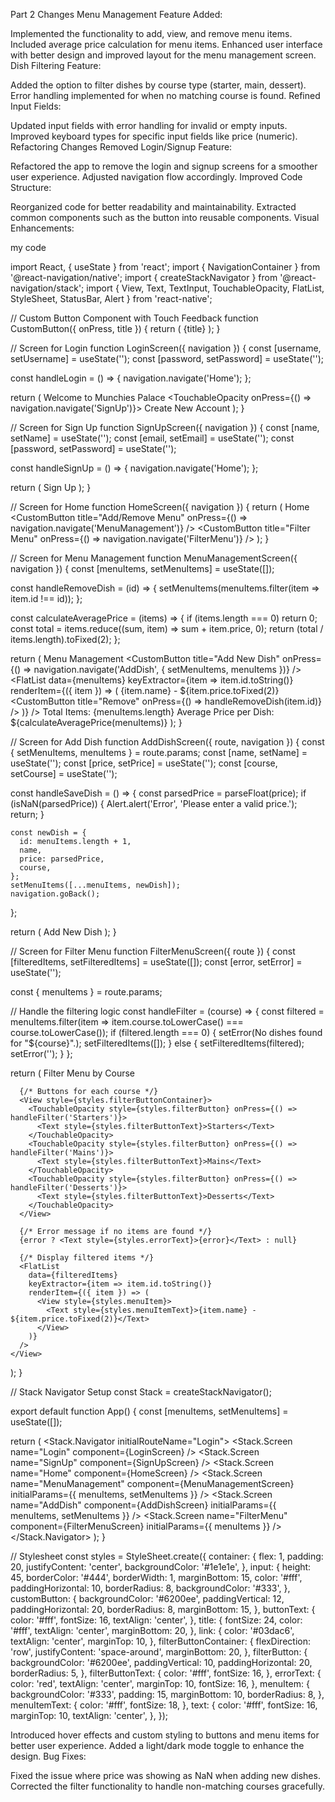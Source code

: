 Part 2 Changes
Menu Management Feature Added:

Implemented the functionality to add, view, and remove menu items.
Included average price calculation for menu items.
Enhanced user interface with better design and improved layout for the menu management screen.
Dish Filtering Feature:

Added the option to filter dishes by course type (starter, main, dessert).
Error handling implemented for when no matching course is found.
Refined Input Fields:

Updated input fields with error handling for invalid or empty inputs.
Improved keyboard types for specific input fields like price (numeric).
Refactoring Changes
Removed Login/Signup Feature:

Refactored the app to remove the login and signup screens for a smoother user experience.
Adjusted navigation flow accordingly.
Improved Code Structure:

Reorganized code for better readability and maintainability.
Extracted common components such as the button into reusable components.
Visual Enhancements:

my code

import React, { useState } from 'react';
import { NavigationContainer } from '@react-navigation/native';
import { createStackNavigator } from '@react-navigation/stack';
import { View, Text, TextInput, TouchableOpacity, FlatList, StyleSheet, StatusBar, Alert } from 'react-native';

// Custom Button Component with Touch Feedback
function CustomButton({ onPress, title }) {
  return (
    <TouchableOpacity style={styles.customButton} onPress={onPress} activeOpacity={0.7}>
      <Text style={styles.buttonText}>{title}</Text>
    </TouchableOpacity>
  );
}

// Screen for Login
function LoginScreen({ navigation }) {
  const [username, setUsername] = useState('');
  const [password, setPassword] = useState('');

  const handleLogin = () => {
    navigation.navigate('Home');
  };

  return (
    <View style={styles.container}>
      <StatusBar barStyle="light-content" />
      <Text style={styles.title}>Welcome to Munchies Palace</Text>
      <TextInput
        style={styles.input}
        value={username}
        onChangeText={setUsername}
        placeholder="Enter your username"
        placeholderTextColor="#ccc"
      />
      <TextInput
        style={styles.input}
        value={password}
        onChangeText={setPassword}
        secureTextEntry
        placeholder="Enter your password"
        placeholderTextColor="#ccc"
      />
      <CustomButton title="Login" onPress={handleLogin} />
      <TouchableOpacity onPress={() => navigation.navigate('SignUp')}>
        <Text style={styles.link}>Create New Account</Text>
      </TouchableOpacity>
    </View>
  );
}

// Screen for Sign Up
function SignUpScreen({ navigation }) {
  const [name, setName] = useState('');
  const [email, setEmail] = useState('');
  const [password, setPassword] = useState('');

  const handleSignUp = () => {
    navigation.navigate('Home');
  };

  return (
    <View style={styles.container}>
      <Text style={styles.title}>Sign Up</Text>
      <TextInput
        style={styles.input}
        value={name}
        onChangeText={setName}
        placeholder="Enter your name"
        placeholderTextColor="#ccc"
      />
      <TextInput
        style={styles.input}
        value={email}
        onChangeText={setEmail}
        placeholder="Enter your email"
        placeholderTextColor="#ccc"
      />
      <TextInput
        style={styles.input}
        value={password}
        onChangeText={setPassword}
        secureTextEntry
        placeholder="Enter your password"
        placeholderTextColor="#ccc"
      />
      <CustomButton title="Sign Up" onPress={handleSignUp} />
    </View>
  );
}

// Screen for Home
function HomeScreen({ navigation }) {
  return (
    <View style={styles.container}>
      <Text style={styles.title}>Home</Text>
      <CustomButton title="Add/Remove Menu" onPress={() => navigation.navigate('MenuManagement')} />
      <CustomButton title="Filter Menu" onPress={() => navigation.navigate('FilterMenu')} />
    </View>
  );
}

// Screen for Menu Management
function MenuManagementScreen({ navigation }) {
  const [menuItems, setMenuItems] = useState([]);

  const handleRemoveDish = (id) => {
    setMenuItems(menuItems.filter(item => item.id !== id));
  };

  const calculateAveragePrice = (items) => {
    if (items.length === 0) return 0;
    const total = items.reduce((sum, item) => sum + item.price, 0);
    return (total / items.length).toFixed(2);
  };

  return (
    <View style={styles.container}>
      <Text style={styles.title}>Menu Management</Text>
      <CustomButton title="Add New Dish" onPress={() => navigation.navigate('AddDish', { setMenuItems, menuItems })} />
      <FlatList
        data={menuItems}
        keyExtractor={item => item.id.toString()}
        renderItem={({ item }) => (
          <View style={styles.menuItem}>
            <Text style={styles.menuItemText}>{item.name} - ${item.price.toFixed(2)}</Text>
            <CustomButton title="Remove" onPress={() => handleRemoveDish(item.id)} />
          </View>
        )}
      />
      <Text style={styles.text}>Total Items: {menuItems.length}</Text>
      <Text style={styles.text}>Average Price per Dish: ${calculateAveragePrice(menuItems)}</Text>
    </View>
  );
}

// Screen for Add Dish
function AddDishScreen({ route, navigation }) {
  const { setMenuItems, menuItems } = route.params;
  const [name, setName] = useState('');
  const [price, setPrice] = useState('');
  const [course, setCourse] = useState('');

  const handleSaveDish = () => {
    const parsedPrice = parseFloat(price);
    if (isNaN(parsedPrice)) {
      Alert.alert('Error', 'Please enter a valid price.');
      return;
    }

    const newDish = {
      id: menuItems.length + 1,
      name,
      price: parsedPrice,
      course,
    };
    setMenuItems([...menuItems, newDish]);
    navigation.goBack();
  };

  return (
    <View style={styles.container}>
      <Text style={styles.title}>Add New Dish</Text>
      <TextInput
        style={styles.input}
        value={name}
        onChangeText={setName}
        placeholder="Dish Name"
        placeholderTextColor="#ccc"
      />
      <TextInput
        style={styles.input}
        value={price}
        onChangeText={setPrice}
        placeholder="Dish Price"
        keyboardType="numeric"
        placeholderTextColor="#ccc"
      />
      <TextInput
        style={styles.input}
        value={course}
        onChangeText={setCourse}
        placeholder="Course (starter, main, dessert)"
        placeholderTextColor="#ccc"
      />
      <CustomButton title="Save Dish" onPress={handleSaveDish} />
    </View>
  );
}

// Screen for Filter Menu
function FilterMenuScreen({ route }) {
  const [filteredItems, setFilteredItems] = useState([]);
  const [error, setError] = useState('');

  const { menuItems } = route.params;

  // Handle the filtering logic
  const handleFilter = (course) => {
    const filtered = menuItems.filter(item => item.course.toLowerCase() === course.toLowerCase());
    if (filtered.length === 0) {
      setError(No dishes found for "${course}".);
      setFilteredItems([]);
    } else {
      setFilteredItems(filtered);
      setError('');
    }
  };

  return (
    <View style={styles.container}>
      <Text style={styles.title}>Filter Menu by Course</Text>

      {/* Buttons for each course */}
      <View style={styles.filterButtonContainer}>
        <TouchableOpacity style={styles.filterButton} onPress={() => handleFilter('Starters')}>
          <Text style={styles.filterButtonText}>Starters</Text>
        </TouchableOpacity>
        <TouchableOpacity style={styles.filterButton} onPress={() => handleFilter('Mains')}>
          <Text style={styles.filterButtonText}>Mains</Text>
        </TouchableOpacity>
        <TouchableOpacity style={styles.filterButton} onPress={() => handleFilter('Desserts')}>
          <Text style={styles.filterButtonText}>Desserts</Text>
        </TouchableOpacity>
      </View>

      {/* Error message if no items are found */}
      {error ? <Text style={styles.errorText}>{error}</Text> : null}

      {/* Display filtered items */}
      <FlatList
        data={filteredItems}
        keyExtractor={item => item.id.toString()}
        renderItem={({ item }) => (
          <View style={styles.menuItem}>
            <Text style={styles.menuItemText}>{item.name} - ${item.price.toFixed(2)}</Text>
          </View>
        )}
      />
    </View>
  );
}

// Stack Navigator Setup
const Stack = createStackNavigator();

export default function App() {
  const [menuItems, setMenuItems] = useState([]);

  return (
    <NavigationContainer>
      <Stack.Navigator initialRouteName="Login">
        <Stack.Screen name="Login" component={LoginScreen} />
        <Stack.Screen name="SignUp" component={SignUpScreen} />
        <Stack.Screen name="Home" component={HomeScreen} />
        <Stack.Screen
          name="MenuManagement"
          component={MenuManagementScreen}
          initialParams={{ menuItems, setMenuItems }}
        />
        <Stack.Screen
          name="AddDish"
          component={AddDishScreen}
          initialParams={{ menuItems, setMenuItems }}
        />
        <Stack.Screen
          name="FilterMenu"
          component={FilterMenuScreen}
          initialParams={{ menuItems }}
        />
      </Stack.Navigator>
    </NavigationContainer>
  );
}

// Stylesheet
const styles = StyleSheet.create({
  container: {
    flex: 1,
    padding: 20,
    justifyContent: 'center',
    backgroundColor: '#1e1e1e',
  },
  input: {
    height: 45,
    borderColor: '#444',
    borderWidth: 1,
    marginBottom: 15,
    color: '#fff',
    paddingHorizontal: 10,
    borderRadius: 8,
    backgroundColor: '#333',
  },
  customButton: {
    backgroundColor: '#6200ee',
    paddingVertical: 12,
    paddingHorizontal: 20,
    borderRadius: 8,
    marginBottom: 15,
  },
  buttonText: {
    color: '#fff',
    fontSize: 16,
    textAlign: 'center',
  },
  title: {
    fontSize: 24,
    color: '#fff',
    textAlign: 'center',
    marginBottom: 20,
  },
  link: {
    color: '#03dac6',
    textAlign: 'center',
    marginTop: 10,
  },
  filterButtonContainer: {
    flexDirection: 'row',
    justifyContent: 'space-around',
    marginBottom: 20,
  },
  filterButton: {
    backgroundColor: '#6200ee',
    paddingVertical: 10,
    paddingHorizontal: 20,
    borderRadius: 5,
  },
  filterButtonText: {
    color: '#fff',
    fontSize: 16,
  },
  errorText: {
    color: 'red',
    textAlign: 'center',
    marginTop: 10,
    fontSize: 16,
  },
  menuItem: {
    backgroundColor: '#333',
    padding: 15,
    marginBottom: 10,
    borderRadius: 8,
  },
  menuItemText: {
    color: '#fff',
    fontSize: 18,
  },
  text: {
    color: '#fff',
    fontSize: 16,
    marginTop: 10,
    textAlign: 'center',
  },
});

Introduced hover effects and custom styling to buttons and menu items for better user experience.
Added a light/dark mode toggle to enhance the design.
Bug Fixes:

Fixed the issue where price was showing as NaN when adding new dishes.
Corrected the filter functionality to handle non-matching courses gracefully.
